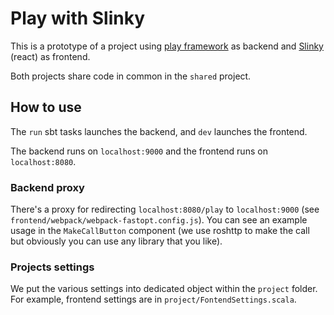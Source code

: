 # Play with Slinky

This is a prototype of a project using [play framework](https://www.playframework.com/)
as backend and [Slinky](https://slinky.dev/) (react) as frontend.

Both projects share code in common in the `shared` project.

## How to use

The `run` sbt tasks launches the backend, and `dev` launches the frontend.

The backend runs on `localhost:9000` and the frontend runs on `localhost:8080`.

### Backend proxy

There's a proxy for redirecting `localhost:8080/play` to `localhost:9000` 
(see `frontend/webpack/webpack-fastopt.config.js`). You can see
an example usage in the `MakeCallButton` component (we use roshttp to make
the call but obviously you can use any library that you like).

### Projects settings

We put the various settings into dedicated object within the `project` folder.
For example, frontend settings are in `project/FontendSettings.scala`.

